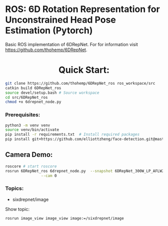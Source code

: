 # **ROS: 6D Rotation Representation for Unconstrained Head Pose Estimation (Pytorch)**

Basic ROS implementation of 6DRepNet. For for information visit https://github.com/thohemp/6DRepNet.


# <div align="center"> **Quick Start**: </div>

```sh
git clone https://github.com/thohemp/6DRepNet_ros ros_workspace/src
catkin build 6DRepNet_ros
source devel/setup.bash # Source workspace
cd src/6DRepNet_ros
chmod +x 6drepnet_node.py
```
### Prerequisites:
```sh
python3 -m venv venv
source venv/bin/activate
pip install -r requirements.txt  # Install required packages
pip install git+https://github.com/elliottzheng/face-detection.git@master # Face detector
```


##  **Camera Demo**:

```sh
roscore # start roscore
rosrun 6DRepNet_ros 6drepnet_node.py  --snapshot 6DRepNet_300W_LP_AFLW2000.pth \
                --cam 0
```
### Topics:
* sixdrepnet/image

Show topic:
```
rosrun image_view image_view image:=/sixdrepnet/image
```


